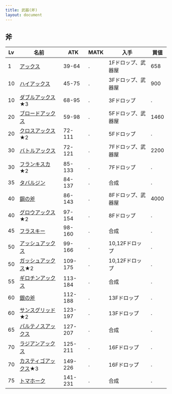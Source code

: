 ```yaml
---
title: 武器(斧)
layout: document
---
```

## 斧


|Lv|名前|ATK|MATK|入手|買値|
|---|---|---|---|---|---|
|1|[アックス](アックス)|39-64|.|1Fドロップ、武器屋|658|
|10|[ハイアックス](ハイアックス)|45-75|.|3Fドロップ、武器屋|900|
|10|[ダブルアックス](ダブルアックス)★3|68-95|.|3Fドロップ|.|
|20|[ブロードアックス](ブロードアックス)|59-98|.|5Fドロップ、武器屋|1460|
|20|[クロスアックス](クロスアックス)★2|72-111|.|5Fドロップ|.|
|30|[バトルアックス](バトルアックス)|72-121|.|7Fドロップ、武器屋|2200|
|30|[フランキスカ](フランキスカ)★2|85-133|.|7Fドロップ|.|
|35|[タバルジン](タバルジン)|84-137|.|合成|.|
|40|[鋼の斧](鋼の斧)|86-143|.|8Fドロップ、武器屋|4000|
|40|[グロウアックス](グロウアックス)★2|97-154|.|8Fドロップ|.|
|45|[フラスキー](フラスキー)|98-160|.|合成|.|
|50|[アッシュアックス](アッシュアックス)|99-166|.|10,12Fドロップ|.|
|50|[ガッシュアックス](ガッシュアックス)★2|109-175|.|10,12Fドロップ|.|
|55|[ギロチンアックス](ギロチンアックス)|113-184|.|合成|.|
|60|[銀の斧](銀の斧)|112-188|.|13Fドロップ|.|
|60|[サンスグリッド](サンスグリッド)★2|123-197|.|13Fドロップ|.|
|65|[パルテノスアックス](パルテノスアックス)|127-207|.|合成|.|
|70|[ラジアンアックス](ラジアンアックス)|125-211|.|16Fドロップ|.|
|70|[カスティゴアックス](カスティゴアックス)★3|149-226|.|16Fドロップ|.|
|75|[トマホーク](トマホーク)|141-231|.|合成|.|
